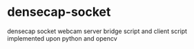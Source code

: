 # densecap-socket
densecap socket webcam server bridge script and client script implemented upon python and opencv
